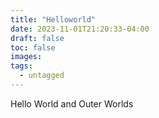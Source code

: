 ```yaml
---
title: "Helloworld"
date: 2023-11-01T21:20:33-04:00
draft: false
toc: false
images:
tags:
  - untagged
---
```

Hello World and Outer Worlds
